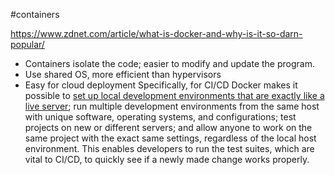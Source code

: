 #containers

https://www.zdnet.com/article/what-is-docker-and-why-is-it-so-darn-popular/

- Containers isolate the code; easier to modify and update the program.
- Use shared OS, more efficient than hypervisors
- Easy for cloud deployment
Specifically, for CI/CD Docker makes it possible to [set up local development environments that are exactly like a live server](http://opensource.com/business/14/7/docker-through-hype); run multiple development environments from the same host with unique software, operating systems, and configurations; test projects on new or different servers; and allow anyone to work on the same project with the exact same settings, regardless of the local host environment. This enables developers to run the test suites, which are vital to CI/CD, to quickly see if a newly made change works properly.